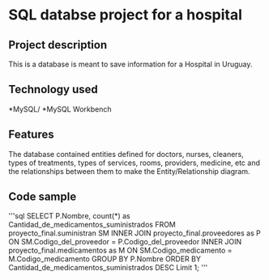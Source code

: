 # SQL databse project for a hospital
## Project description
This is a database is meant to save information for a Hospital in Uruguay. 

## Technology used
*MySQL/
*MySQL Workbench

## Features
The database contained entities defined for doctors, nurses, cleaners, types of treatments, types of services, rooms, providers, medicine, etc and the relationships between them to make the Entity/Relationship diagram.

## Code sample
'''sql
SELECT P.Nombre, count(*) as Cantidad_de_medicamentos_suministrados
FROM proyecto_final.suministran SM INNER JOIN proyecto_final.proveedores as P ON
SM.Codigo_del_proveedor = P.Codigo_del_proveedor INNER JOIN proyecto_final.medicamentos as M ON
SM.Codigo_medicamento = M.Codigo_medicamento
GROUP BY P.Nombre
ORDER BY Cantidad_de_medicamentos_suministrados DESC
Limit 1;
'''


